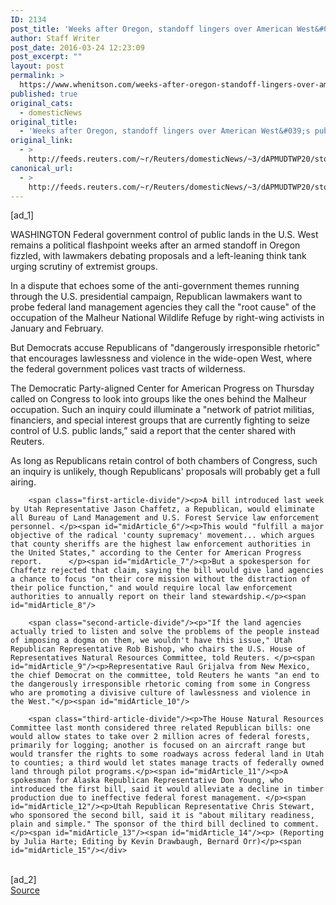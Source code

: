```yaml
---
ID: 2134
post_title: 'Weeks after Oregon, standoff lingers over American West&#039;s public lands'
author: Staff Writer
post_date: 2016-03-24 12:23:09
post_excerpt: ""
layout: post
permalink: >
  https://www.whenitson.com/weeks-after-oregon-standoff-lingers-over-american-wests-public-lands/
published: true
original_cats:
  - domesticNews
original_title:
  - 'Weeks after Oregon, standoff lingers over American West&#039;s public lands'
original_link:
  - >
    http://feeds.reuters.com/~r/Reuters/domesticNews/~3/dAPMUDTWP20/story01.htm
canonical_url:
  - >
    http://feeds.reuters.com/~r/Reuters/domesticNews/~3/dAPMUDTWP20/story01.htm
---
```

 [ad_1]
<br><div id="articleText">
<span id="midArticle_start"/>

<span id="midArticle_0"/><span class="focusParagraph" readability="5"><p><span class="articleLocation">WASHINGTON</span> Federal government control of public lands in the U.S. West remains a political flashpoint weeks after an armed standoff in Oregon fizzled, with lawmakers debating proposals and a left-leaning think tank urging scrutiny of extremist groups.</p></span><span id="midArticle_1"/><p>In a dispute that echoes some of the anti-government themes running through the U.S. presidential campaign, Republican lawmakers want to probe federal land management agencies they call the "root cause" of the occupation of the Malheur National Wildlife Refuge by right-wing activists in January and February.</p><span id="midArticle_2"/><p>But Democrats accuse Republicans of "dangerously irresponsible rhetoric" that encourages lawlessness and violence in the wide-open West, where the federal government polices vast tracts of wilderness.</p><span id="midArticle_3"/><p>The Democratic Party-aligned Center for American Progress on Thursday called on Congress to look into groups like the ones behind the Malheur occupation. Such an inquiry could illuminate a "network of patriot militias, financiers, and special interest groups that are currently fighting to seize control of U.S. public lands,” said a report that the center shared with Reuters.</p><span id="midArticle_4"/><p>As long as Republicans retain control of both chambers of Congress, such an inquiry is unlikely, though Republicans' proposals will probably get a full airing. </p><span id="midArticle_5"/>
        
        <span class="first-article-divide"/><p>A bill introduced last week by Utah Representative Jason Chaffetz, a Republican, would eliminate all Bureau of Land Management and U.S. Forest Service law enforcement personnel. </p><span id="midArticle_6"/><p>This would "fulfill a major objective of the radical 'county supremacy' movement... which argues that county sheriffs are the highest law enforcement authorities in the United States," according to the Center for American Progress report.      </p><span id="midArticle_7"/><p>But a spokesperson for Chaffetz rejected that claim, saying the bill would give land agencies a chance to focus "on their core mission without the distraction of their police function," and would require local law enforcement authorities to annually report on their land stewardship.</p><span id="midArticle_8"/>
        
        <span class="second-article-divide"/><p>"If the land agencies actually tried to listen and solve the problems of the people instead of imposing a dogma on them, we wouldn't have this issue," Utah Republican Representative Rob Bishop, who chairs the U.S. House of Representatives Natural Resources Committee, told Reuters. </p><span id="midArticle_9"/><p>Representative Raul Grijalva from New Mexico, the chief Democrat on the committee, told Reuters he wants "an end to the dangerously irresponsible rhetoric coming from some in Congress who are promoting a divisive culture of lawlessness and violence in the West."</p><span id="midArticle_10"/>
        
        <span class="third-article-divide"/><p>The House Natural Resources Committee last month considered three related Republican bills: one would allow states to take over 2 million acres of federal forests, primarily for logging; another is focused on an aircraft range but would transfer the rights to some roadways across federal land in Utah to counties; a third would let states manage tracts of federally owned land through pilot programs.</p><span id="midArticle_11"/><p>A spokesman for Alaska Republican Representative Don Young, who introduced the first bill, said it would alleviate a decline in timber production due to ineffective federal forest management. </p><span id="midArticle_12"/><p>Utah Republican Representative Chris Stewart, who sponsored the second bill, said it is "about military readiness, plain and simple." The sponsor of the third bill declined to comment.</p><span id="midArticle_13"/><span id="midArticle_14"/><p> (Reporting by Julia Harte; Editing by Kevin Drawbaugh, Bernard Orr)</p><span id="midArticle_15"/></div>
<br>[ad_2]
<br><a href="http://feeds.reuters.com/~r/Reuters/domesticNews/~3/dAPMUDTWP20/story01.htm">Source </a>